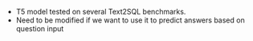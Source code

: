 * T5 model tested on several Text2SQL benchmarks.
* Need to be modified if we want to use it to predict answers based on question input